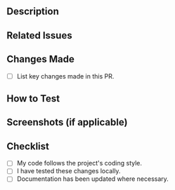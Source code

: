 ## Description  
<!-- Provide a brief summary of the changes in this PR. -->

## Related Issues  
<!-- Link related issues using `Closes #issue_number` or `Fixes #issue_number` -->

## Changes Made  
- [ ] List key changes made in this PR.

## How to Test  
<!-- Describe how a reviewer can test these changes. -->

## Screenshots (if applicable)  
<!-- Upload screenshots for UI-related changes. -->

## Checklist  
- [ ] My code follows the project's coding style.
- [ ] I have tested these changes locally.
- [ ] Documentation has been updated where necessary.
